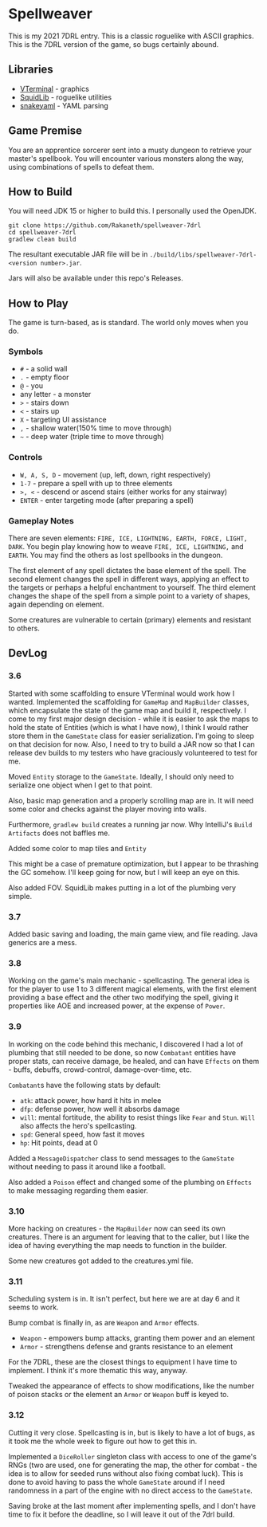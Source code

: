 # Spellweaver #
This is my 2021 7DRL entry. This is a classic roguelike with ASCII graphics.
This is the 7DRL version of the game, so bugs certainly abound. 

## Libraries ##
* [VTerminal](https://github.com/Valkryst/VTerminal) - graphics
* [SquidLib](https://github.com/yellowstonegames/SquidLib) - roguelike utilities
* [snakeyaml](https://bitbucket.org/asomov/snakeyaml/src/master/) - YAML parsing

## Game Premise ##
You are an apprentice sorcerer sent into a musty dungeon to retrieve your
master's spellbook. You will encounter various monsters along the way,
using combinations of spells to defeat them.

## How to Build ##
You will need JDK 15 or higher to build this. I personally used the OpenJDK.

```
git clone https://github.com/Rakaneth/spellweaver-7drl
cd spellweaver-7drl
gradlew clean build
```

The resultant executable JAR file will be in 
`./build/libs/spellweaver-7drl-<version number>.jar`.

Jars will also be available under this repo's Releases.

## How to Play ##
The game is turn-based, as is standard. The world only moves when you do.

### Symbols ###
* `#` - a solid wall
* `.` - empty floor
* `@` - you
* any letter - a monster
* `>` - stairs down
* `<` - stairs up
* `X` - targeting UI assistance
* `,` - shallow water(150% time to move through)
* `~` - deep water (triple time to move through)

### Controls ###
* `W, A, S, D` - movement (up, left, down, right respectively)
* `1-7` - prepare a spell with up to three elements
* `>, <` - descend or ascend stairs (either works for any stairway)
* `ENTER` - enter targeting mode (after preparing a spell)

### Gameplay Notes ###
There are seven elements: `FIRE, ICE, LIGHTNING, EARTH, FORCE, LIGHT, DARK`. You begin play knowing
how to weave `FIRE, ICE, LIGHTNING,` and `EARTH`. You may find the others as lost spellbooks in the
dungeon.

The first element of any spell dictates the base element of the spell. The second element changes
the spell in different ways, applying an effect to the targets or perhaps a helpful enchantment to
yourself. The third element changes the shape of the spell from a simple point to a variety of shapes,
again depending on element.

Some creatures are vulnerable to certain (primary) elements and resistant to others.

## DevLog ##

### 3.6 ###
Started with some scaffolding to ensure VTerminal would work how
I wanted. Implemented the scaffolding for `GameMap` and `MapBuilder` classes,
which encapsulate the state of the game map and build it, respectively.
I come to my first major design decision - while it is easier to ask the
maps to hold the state of Entities (which is what I have now), I think I would
rather store them in the `GameState` class for easier serialization. I'm
going to sleep on that decision for now. Also, I need to try to build a
JAR now so that I can release dev builds to my testers who have graciously
volunteered to test for me.

Moved `Entity` storage to the `GameState`. Ideally, I should only need to
serialize one object when I get to that point.

Also, basic map generation and a properly scrolling map are in. It will need
some color and checks against the player moving into walls.

Furthermore, `gradlew build` creates a running jar now. Why
IntelliJ's `Build Artifacts` does not baffles me.

Added some color to map tiles and `Entity`

This might be a case of premature optimization, but I appear to be
thrashing the GC somehow. I'll keep going for now, but I will keep
an eye on this.

Also added FOV. SquidLib makes putting in a lot of the plumbing
very simple.

### 3.7 ###
Added basic saving and loading, the main game view, and file reading.
Java generics are a mess.

### 3.8 ###
Working on the game's main mechanic - spellcasting. The general idea is
for the player to use 1 to 3 different magical elements, with the first
element providing a base effect and the other two modifying the spell,
giving it properties like AOE and increased power, at the expense of
`Power`. 

### 3.9 ###
In working on the code behind this mechanic, I discovered I had a lot of 
plumbing that still needed to be done, so now `Combatant` entities
have proper stats, can receive damage, be healed, and can have
`Effects` on them - buffs, debuffs, crowd-control, damage-over-time, etc.

`Combatant`s have the following stats by default:

* `atk`: attack power, how hard it hits in melee
* `dfp`: defense power, how well it absorbs damage
* `will`: mental fortitude, the ability to resist things like `Fear` and `Stun`.
  `Will` also affects the hero's spellcasting.
* `spd`: General speed, how fast it moves
*  `hp`: Hit points, dead at 0

Added a `MessageDispatcher` class to send messages to the `GameState`
without needing to pass it around like a football. 

Also added a `Poison` effect and changed some of the plumbing on `Effects`
to make messaging regarding them easier.

### 3.10 ###
More hacking on creatures - the `MapBuilder` now can seed its own 
creatures. There is an argument for leaving that to the caller,
but I like the idea of having everything the map needs to function
in the builder.

Some new creatures got added to the creatures.yml file.

### 3.11 ###
Scheduling system is in. It isn't perfect, but here we are at day 6 and
it seems to work. 

Bump combat is finally in, as are `Weapon` and `Armor` effects.

* `Weapon` - empowers bump attacks, granting them power and an element
* `Armor` - strengthens defense and grants resistance to an element

For the 7DRL, these are the closest things to equipment I have time to 
implement. I think it's more thematic this way, anyway.

Tweaked the appearance of effects to show modifications, like the number
of poison stacks or the element an `Armor` or `Weapon` buff is keyed to.

### 3.12 ###
Cutting it very close. Spellcasting is in, but is likely to have a lot of
bugs, as it took me the whole week to figure out how to get this in.

Implemented a `DiceRoller` singleton class with access to one of the game's RNGs
(two are used, one for generating the map, the other for combat - 
the idea is to allow for seeded runs without also fixing combat luck).
This is done to avoid having to pass the whole `GameState` around if I
need randomness in a part of the engine with no direct access to the
`GameState`.

Saving broke at the last moment after implementing spells, and I don't have
time to fix it before the deadline, so I will leave it out of the 7drl 
build.